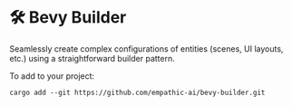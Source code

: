 # 🛠️ Bevy Builder

Seamlessly create complex configurations of entities (scenes, UI layouts, etc.) using a straightforward builder pattern.

To add to your project:

```
cargo add --git https://github.com/empathic-ai/bevy-builder.git
```
